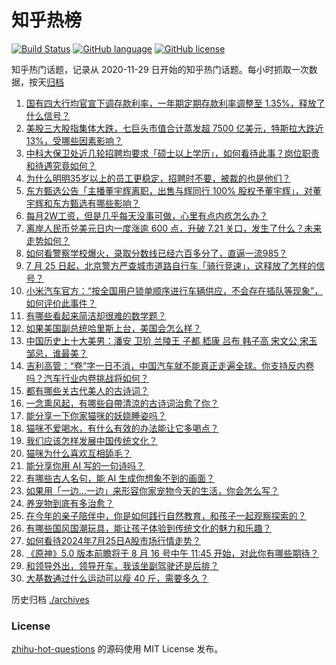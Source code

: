# 知乎热榜
[![Build Status](https://github.com/ToWeLong/zhihu-hot-questions/workflows/CI/badge.svg)](https://github.com/ToWeLong/zhihu-hot-questions/actions)
[![GitHub language](https://img.shields.io/badge/language-golang-orange.svg)](https://golang.org/)
[![GitHub license](https://img.shields.io/github/license/ToWeLong/zhihu-hot-questions)](https://github.com/ToWeLong/zhihu-hot-questions/blob/main/LICENSE)

知乎热门话题，记录从 2020-11-29 日开始的知乎热门话题。每小时抓取一次数据，按天[归档](./archives)

<!-- BEGIN -->

1. [国有四大行均官宣下调存款利率，一年期定期存款利率调整至 1.35%，释放了什么信号？](https://www.zhihu.com/question/662527146)
1. [美股三大股指集体大跌，七巨头市值合计蒸发超 7500 亿美元，特斯拉大跌近 13%，受哪些因素影响？](https://www.zhihu.com/question/662529732)
1. [中科大保卫处近几轮招聘均要求「硕士以上学历」，如何看待此事？岗位职责和待遇究竟如何？](https://www.zhihu.com/question/662529027)
1. [为什么明明35岁以上的员工更稳定，招聘时不要，被裁的也是他们？](https://www.zhihu.com/question/659022679)
1. [东方甄选公告「主播董宇辉离职，出售与辉同行 100% 股权予董宇辉」，对董宇辉和东方甄选有哪些影响？](https://www.zhihu.com/question/662568403)
1. [每月2W工资，但是几乎每天没事可做，心里有点内疚怎么办？](https://www.zhihu.com/question/662361593)
1. [离岸人民币兑美元日内一度涨逾 600 点，升破 7.21 关口，发生了什么？未来走势如何？](https://www.zhihu.com/question/662553959)
1. [如何看警察学校爆火，录取分数线已经六百多分了，直逼一流985？](https://www.zhihu.com/question/662019683)
1. [7 月 25 日起，北京警方严查城市道路自行车「骑行竞速」，这释放了怎样的信号？](https://www.zhihu.com/question/662544561)
1. [小米汽车官方：“按全国用户锁单顺序进行车辆供应，不会存在插队等现象”，如何评价此事件？](https://www.zhihu.com/question/662462488)
1. [有哪些看起来简洁却很难的数学题？](https://www.zhihu.com/question/662306514)
1. [如果美国副总统哈里斯上台，美国会怎么样？](https://www.zhihu.com/question/482072519)
1. [中国历史上十大美男：潘安 卫玠 兰陵王 子都 嵇康 吕布 韩子高 宋文公  宋玉 邹忌，谁最美？](https://www.zhihu.com/question/662041143)
1. [吉利高管：“卷”字一日不消，中国汽车就不能真正走遍全球。你支持反内卷吗？汽车行业内卷挑战将如何？](https://www.zhihu.com/question/661670544)
1. [都有哪些关古代美人的古诗词？](https://www.zhihu.com/question/661706120)
1. [一念熏风起，有哪些自帶清涼的古诗词治愈了你？](https://www.zhihu.com/question/662291659)
1. [能分享一下你家猫咪的妖娆睡姿吗？](https://www.zhihu.com/question/662247833)
1. [猫咪不爱喝水，有什么有效的办法能让它多喝点？](https://www.zhihu.com/question/660088123)
1. [我们应该怎样发展中国传统文化？](https://www.zhihu.com/question/662125399)
1. [猫咪为什么喜欢互相舔毛？](https://www.zhihu.com/question/661613623)
1. [能分享你用 AI 写的一句诗吗？](https://www.zhihu.com/question/661935246)
1. [有哪些古人名句，能 AI 生成你想象不到的画面？](https://www.zhihu.com/question/661224392)
1. [如果用「一边…一边」来形容你家宠物今天的生活，你会怎么写？](https://www.zhihu.com/question/659850239)
1. [养宠物到底有多治愈？](https://www.zhihu.com/question/657319736)
1. [在今年的亲子陪伴中，你是如何践行自然教育，和孩子一起观察探索的？](https://www.zhihu.com/question/660508761)
1. [有哪些国风国潮玩具，能让孩子体验到传统文化的魅力和乐趣？](https://www.zhihu.com/question/660508776)
1. [如何看待2024年7月25日A股市场行情走势？](https://www.zhihu.com/question/662462528)
1. [《原神》5.0 版本前瞻将于 8 月 16 号中午 11:45 开始，对此你有哪些期待？](https://www.zhihu.com/question/662484603)
1. [和领导外出，领导开车，我该坐副驾驶还是后排？](https://www.zhihu.com/question/662245231)
1. [大基数通过什么运动可以瘦 40 斤，需要多久？](https://www.zhihu.com/question/660697814)

<!-- END -->

历史归档 [./archives](./archives)


### License
[zhihu-hot-questions](https://github.com/towelong/zhihu-hot-questions) 的源码使用 MIT License 发布。